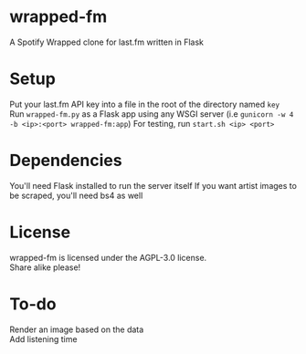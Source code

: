 # wrapped-fm
A Spotify Wrapped clone for last.fm written in Flask

# Setup
Put your last.fm API key into a file in the root of the directory named `key`  
Run `wrapped-fm.py` as a Flask app using any WSGI server (i.e `gunicorn -w 4 -b <ip>:<port> wrapped-fm:app`)
For testing, run `start.sh <ip> <port>`

# Dependencies
You'll need Flask installed to run the server itself
If you want artist images to be scraped, you'll need bs4 as well  

# License
wrapped-fm is licensed under the AGPL-3.0 license.  
Share alike please!

# To-do
Render an image based on the data  
Add listening time